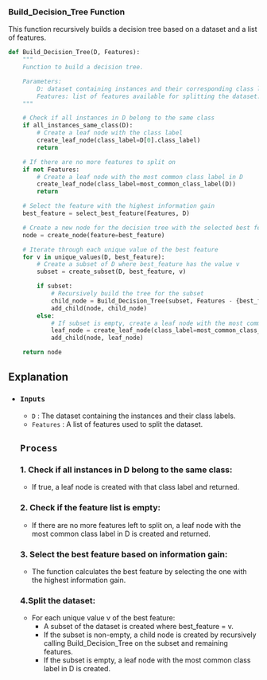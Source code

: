 ### Build_Decision_Tree Function

This function recursively builds a decision tree based on a dataset and a list of features.

```python
def Build_Decision_Tree(D, Features):
    """
    Function to build a decision tree.

    Parameters:
        D: dataset containing instances and their corresponding class labels.
        Features: list of features available for splitting the dataset.
    """

    # Check if all instances in D belong to the same class
    if all_instances_same_class(D):
        # Create a leaf node with the class label
        create_leaf_node(class_label=D[0].class_label)
        return

    # If there are no more features to split on
    if not Features:
        # Create a leaf node with the most common class label in D
        create_leaf_node(class_label=most_common_class_label(D))
        return

    # Select the feature with the highest information gain
    best_feature = select_best_feature(Features, D)

    # Create a new node for the decision tree with the selected best feature
    node = create_node(feature=best_feature)

    # Iterate through each unique value of the best feature
    for v in unique_values(D, best_feature):
        # Create a subset of D where best_feature has the value v
        subset = create_subset(D, best_feature, v)

        if subset:
            # Recursively build the tree for the subset
            child_node = Build_Decision_Tree(subset, Features - {best_feature})
            add_child(node, child_node)
        else:
            # If subset is empty, create a leaf node with the most common class label
            leaf_node = create_leaf_node(class_label=most_common_class_label(D))
            add_child(node, leaf_node)

    return node
```
## Explanation
*   ### ``Inputs``
    *   ``D`` : The dataset containing the instances and their class labels.
    * ``Features`` : A list of features used to split the dataset.

    ## ``Process``
    ### 1. Check if all instances in D belong to the same class:
    * If true, a leaf node is created with that class label and returned.

    ### 2. Check if the feature list is empty:
    * If there are no more features left to split on, a leaf node with the most common class label in D is created and returned.

    ### 3. Select the best feature based on information gain:
    *  The function calculates the best feature by selecting the one with the highest information gain.

    ### 4.Split the dataset:
    * For each unique value v of the best feature:
        * A subset of the dataset is created where best_feature = v.
        * If the subset is non-empty, a child node is created by recursively calling Build_Decision_Tree on the subset and remaining features.
        * If the subset is empty, a leaf node with the most common class label in D is created.
